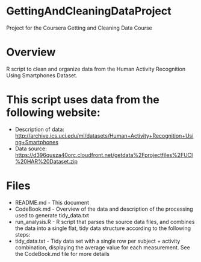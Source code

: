 # GettingAndCleaningDataProject
Project for the Coursera Getting and Cleaning Data Course

# Overview
R script to clean and organize data from the Human Activity Recognition Using Smartphones Dataset.

# This script uses data from the following website:
- Description of data: http://archive.ics.uci.edu/ml/datasets/Human+Activity+Recognition+Using+Smartphones 
- Data source: https://d396qusza40orc.cloudfront.net/getdata%2Fprojectfiles%2FUCI%20HAR%20Dataset.zip 

# Files
- README.md - This document
- CodeBook.md - Overview of the data and description of the processing used to generate tidy_data.txt
- run_analysis.R - R script that parses the source data files, and combines the data into a single flat, tidy data structure according to the following steps:
- tidy_data.txt - Tidy data set with a single row per subject + activity combination, displaying the average value for each measurement. See the CodeBook.md file for more details